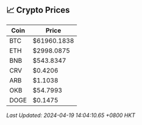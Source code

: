 ## 📈 Crypto Prices

| Coin | Price |
| ---- | ----- |
| BTC | $61960.1838 |
| ETH | $2998.0875 |
| BNB | $543.8347 |
| CRV | $0.4206 |
| ARB | $1.1038 |
| OKB | $54.7993 |
| DOGE | $0.1475 |

_Last Updated: 2024-04-19 14:04:10.65 +0800 HKT_